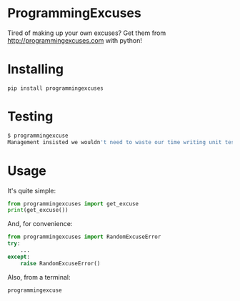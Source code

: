 # ProgrammingExcuses
Tired of making up your own excuses? Get them from http://programmingexcuses.com with python!

# Installing
`pip install programmingexcuses`

# Testing
```bash
$ programmingexcuse
Management insisted we wouldn't need to waste our time writing unit tests
```

# Usage
It's quite simple:  
```python
from programmingexcuses import get_excuse
print(get_excuse())
```

And, for convenience:
```python
from programmingexcuses import RandomExcuseError
try:
	...
except:
	raise RandomExcuseError()
```

Also, from a terminal:
```bash
programmingexcuse
```
